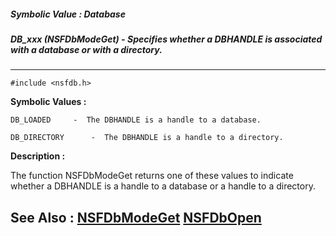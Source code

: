 ##### Symbolic Value : Database
##### DB_xxx (NSFDbModeGet) - Specifies whether a DBHANDLE is associated with a database or with a directory.
---
```
#include <nsfdb.h>
```

**Symbolic Values :**

	DB_LOADED	  -  The DBHANDLE is a handle to a database.

	DB_DIRECTORY	  -  The DBHANDLE is a handle to a directory.


**Description :**

The function NSFDbModeGet returns one of these values to indicate whether a DBHANDLE is a handle to a database or a handle to a directory.


**See Also :**
[NSFDbModeGet](/domino-c-api-docs/reference/Func/NSFDbModeGet)
[NSFDbOpen](/domino-c-api-docs/reference/Func/NSFDbOpen)
---
